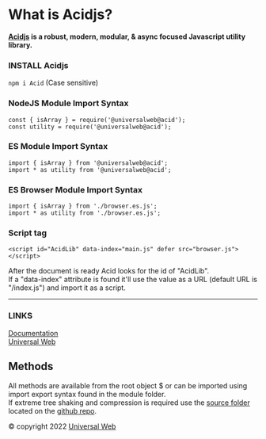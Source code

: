 
# What is Acidjs?

**[Acidjs](https://acidjs.com) is a robust, modern, modular, & async focused Javascript utility library.**

### INSTALL Acidjs

`npm i Acid` (Case sensitive)

### NodeJS Module Import Syntax

`const { isArray } = require('@universalweb@acid');`  
`const utility = require('@universalweb@acid');`  

### ES Module Import Syntax

`import { isArray } from '@universalweb@acid';`  
`import * as utility from '@universalweb@acid';`  

### ES Browser Module Import Syntax

`import { isArray } from './browser.es.js';`  
`import * as utility from './browser.es.js';`  

### Script tag

`<script id="AcidLib" data-index="main.js" defer src="browser.js"></script>`  

After the document is ready Acid looks for the id of "AcidLib".  
If a "data-index" attribute is found it'll use the value as a URL (default URL is "/index.js") and import it as a script.  

---

### LINKS

[Documentation](https://acidjs.com)  
[Universal Web](https://universalweb.io)  

## Methods

All methods are available from the root object \$ or can be imported using import export syntax found in the module folder.  
If extreme tree shaking and compression is required use the [source folder](https://github.com/universalweb/Acid/tree/master/source) located on the [github repo](https://github.com/universalweb/Acid/tree/master/).  

© copyright 2022 [Universal Web](https://universalweb.io)

